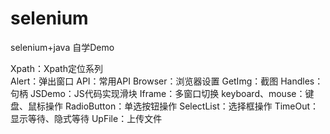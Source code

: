 # selenium
selenium+java
自学Demo

Xpath：Xpath定位系列  
Alert：弹出窗口
API：常用API
Browser：浏览器设置
GetImg：截图
Handles：句柄
JSDemo：JS代码实现滑块
Iframe：多窗口切换
keyboard、mouse：键盘、鼠标操作
RadioButton：单选按钮操作
SelectList：选择框操作
TimeOut：显示等待、隐式等待
UpFile：上传文件
 

